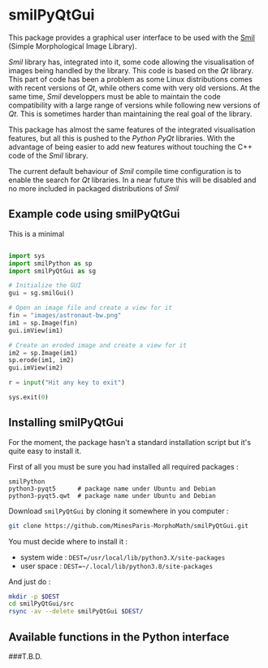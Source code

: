 
# smilPyQtGui

This package provides a graphical user interface to be used with the
[Smil](https://smil.cmm.minesparis.psl.eu) (Simple Morphological Image Library).

*Smil* library has, integrated into it, some code allowing the visualisation of images being handled by the library. This code is based on the *Qt* library. This part of code has been a problem as some Linux distributions comes with recent versions of *Qt*, while others come with very old versions. At the same time, *Smil* developpers must be able to maintain the code compatibility with a large range of versions while following new versions of *Qt*. This is sometimes harder than maintaining the real goal of the library.

This package has almost the same features of the integrated visualisation features, but all this is pushed to the *Python* *PyQt* libraries. With the advantage of being easier to add new features without touching the C++ code of the *Smil* library.

The current default behaviour of *Smil* compile time configuration is to enable the search for *Qt* libraries. In a near future this will be disabled and no more included in packaged distributions of *Smil*

## Example code using smilPyQtGui

This is a minimal 
```Python

import sys
import smilPython as sp
import smilPyQtGui as sg

# Initialize the GUI
gui = sg.smilGui()

# Open an image file and create a view for it
fin = "images/astronaut-bw.png"
im1 = sp.Image(fin)
gui.imView(im1)

# Create an eroded image and create a view for it
im2 = sp.Image(im1)
sp.erode(im1, im2)
gui.imView(im2)

r = input("Hit any key to exit")

sys.exit(0)
```
## Installing smilPyQtGui

For the moment, the package hasn't a standard installation script but it's quite easy to install it.

First of all you must be sure you had installed all required packages :

```
smilPython
python3-pyqt5      # package name under Ubuntu and Debian
python3-pyqt5.qwt  # package name under Ubuntu and Debian
```
Download ```smilPyQtGui``` by cloning it somewhere in you computer :

```bash
git clone https://github.com/MinesParis-MorphoMath/smilPyQtGui.git
```

You must decide where to install it :

  - system wide : ```DEST=/usr/local/lib/python3.X/site-packages```
  - user space : ```DEST=~/.local/lib/python3.8/site-packages```

And just do :

```bash
mkdir -p $DEST
cd smilPyQtGui/src
rsync -av --delete smilPyQtGui $DEST/
```

## Available functions in the Python interface

###T.B.D.


